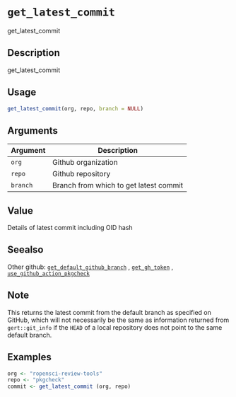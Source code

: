 # `get_latest_commit`

get_latest_commit


## Description

get_latest_commit


## Usage

```r
get_latest_commit(org, repo, branch = NULL)
```


## Arguments

Argument      |Description
------------- |----------------
`org`     |     Github organization
`repo`     |     Github repository
`branch`     |     Branch from which to get latest commit


## Value

Details of latest commit including OID hash


## Seealso

Other github:
 [`get_default_github_branch`](#getdefaultgithubbranch) ,
 [`get_gh_token`](#getghtoken) ,
 [`use_github_action_pkgcheck`](#usegithubactionpkgcheck)


## Note

This returns the latest commit from the default branch as specified on
 GitHub, which will not necessarily be the same as information returned from
 `gert::git_info` if the `HEAD` of a local repository does not point to the
 same default branch.


## Examples

```r
org <- "ropensci-review-tools"
repo <- "pkgcheck"
commit <- get_latest_commit (org, repo)
```


